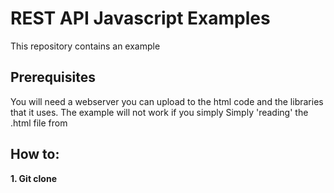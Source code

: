 # REST API Javascript Examples
This repository contains an example
## Prerequisites
You will need a webserver you can upload to the html code and the libraries that it uses. The example will not work if you simply Simply 'reading' the .html file from 
## How to:
**1. Git clone**

